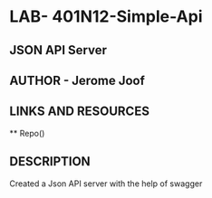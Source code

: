 # LAB- 401N12-Simple-Api

## JSON API Server

## AUTHOR - Jerome Joof

## LINKS AND RESOURCES
** Repo()

## DESCRIPTION
Created a Json API server with the help of swagger

